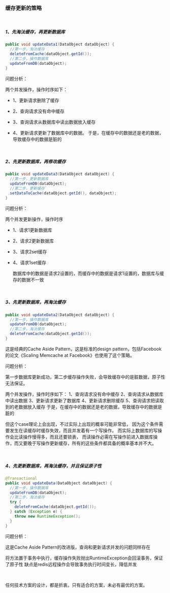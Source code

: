 

### 缓存更新的策略

&nbsp;

##### 1、先淘汰缓存，再更新数据库

```java
public void updateData1(DataObject dataObject) {
  //第一步，淘汰缓存
  deleteFromCache(dataObject.getId());
  //第二步，操作数据库
  updateFromDB(dataObject);
}
```

问题分析：

两个并发操作，操作时序如下：

- 1、更新请求删除了缓存

- 2、查询请求没有命中缓存

- 3、查询请求从数据库中读出数据放入缓存

- 4、更新请求更新了数据库中的数据。
  于是，在缓存中的数据还是老的数据，导致缓存中的数据是脏的

  &nbsp;



##### 2、先更新数据库，再修改缓存

```java
public void updateData3(DataObject dataObject) {
  //第一步，更新数据库
  updateFromDB(dataObject);
  //第二步，更新缓存
  setDataToCache(dataObject.getId(), dataObject);
}
```

问题分析：

两个并发更新操作，操作时序

- 1、请求1更新数据库

- 2、请求2更新数据库

- 3、请求2set缓存

- 4、请求1set缓存

  数据库中的数据是请求2设置的，而缓存中的数据是请求1设置的，数据库与缓存的数据不一致

  &nbsp;

  

##### 3、先更新数据库，再淘汰缓存

```java
public void updateData2(DataObject dataObject) {
  //第一步，操作数据库
  updateFromDB(dataObject);
  //第二步，淘汰缓存
  deleteFromCache(dataObject.getId());
}
```

这是经典的Cache Aside Pattern，这是标准的design pattern，包括Facebook的论文《Scaling Memcache at Facebook》也使用了这个策略。

问题分析：

第一步数据库更新成功，第二步缓存操作失败，会导致缓存中的是脏数据，原子性无法保证。

两个并发操作，操作时序如下：
1、查询请求没有命中缓存
2、查询请求从数据库中读出数据
3、更新请求更新了数据库
4、更新请求删除缓存
5、查询请求把读取到的老数据放入缓存
于是，在缓存中的数据还是老的数据，导致缓存中的数据是脏的

但这个case理论上会出现，不过实际上出现的概率可能非常低，
因为这个条件需要发生在读缓存时缓存失效，而且并发着有一个写操作。
而实际上数据库的写操作会比读操作慢得多，而且还要锁表，
而读操作必需在写操作前进入数据库操作，而又要晚于写操作更新缓存，所有的这些条件都具备的概率基本并不大。

&nbsp;



##### 4、先更新数据库，再淘汰缓存，并且保证原子性

```java
@Transactional    
public void updateData(DataObject dataObject) {
  //第一步，操作数据库
  updateFromDB(dataObject);
  //第二步，淘汰缓存
  try {
    deleteFromCache(dataObject.getId());
  } catch (Exception e) {
    throw new RuntimeException();
  }
}
```

问题分析：

这是Cache Aside Pattern的改进版，查询和更新请求并发的问题同样存在

将方法置于事务中执行，缓存操作失败抛出RuntimeException会回滚事务，保证了原子性
缺点是redis远程操作会导致事务执行时间变长，降低并发

&nbsp;

任何技术方案的设计，都是折衷。只有适合的方案，未必有最优的方案。


